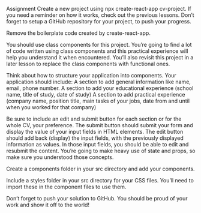 Assignment
Create a new project using npx create-react-app cv-project. If you need a reminder on how it works, 
check out the previous lessons. Don’t forget to setup a GitHub repository for your project, to push your progress.


Remove the boilerplate code created by create-react-app.


You should use class components for this project. You’re going to find a lot of code written using class components and this practical experience will help you understand it when encountered. You’ll also revisit this project in a later lesson to replace the class components with functional ones.


Think about how to structure your application into components. Your application should include:
A section to add general information like name, email, phone number.
A section to add your educational experience (school name, title of study, date of study)
A section to add practical experience (company name, position title, main tasks of your jobs, date from and until when you worked for that company)


Be sure to include an edit and submit button for each section or for the whole CV, your preference. The submit button should submit your form and display the value of your input fields in HTML elements. The edit button should add back (display) the input fields, with the previously displayed information as values. In those input fields, you should be able to edit and resubmit the content. You’re going to make heavy use of state and props, so make sure you understood those concepts.


Create a components folder in your src directory and add your components.


Include a styles folder in your src directory for your CSS files. You’ll need to import these in the component files to use them.


Don’t forget to push your solution to GitHub. You should be proud of your work and show it off to the world!